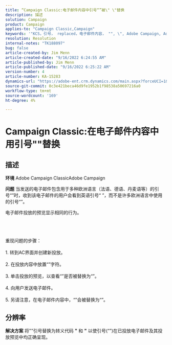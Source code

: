 ```yaml
---
title: “Campaign Classic:电子邮件内容中引号“”被\" \"替换
description: 描述
solution: Campaign
product: Campaign
applies-to: "Campaign Classic,Campaign"
keywords: '"KCS，引号， replaced，电子邮件内容， "", \", Adobe Campaign, Adobe Campaign Classic"'
resolution: Resolution
internal-notes: "TK188097"
bug: false
article-created-by: Jim Menn
article-created-date: "9/16/2022 6:24:55 AM"
article-published-by: Jim Menn
article-published-date: "9/16/2022 6:25:22 AM"
version-number: 4
article-number: KA-15283
dynamics-url: "https://adobe-ent.crm.dynamics.com/main.aspx?forceUCI=1&pagetype=entityrecord&etn=knowledgearticle&id=3398e646-8835-ed11-9db1-0022480866ad"
source-git-commit: 0c3e421beca46d9fe1952b1f98538a50697216a0
workflow-type: tm+mt
source-wordcount: '169'
ht-degree: 4%

---
```


# Campaign Classic:在电子邮件内容中用引号&quot;&quot;替换

## 描述


<b>环境</b>
Adobe Campaign ClassicAdobe Campaign

<b>问题</b>
当发送的电子邮件包含用于多种欧洲语言（法语、德语、丹麦语等）的引号“”时，收到该电子邮件的用户会看到英语引号“ ”，而不是许多欧洲语言中使用的引号“”。

电子邮件投放的预览显示相同的行为。
<br><br><br> <br><br>重现问题的步骤：<br><br>1. 转到AC界面并创建新投放。<br><br>2. 在投放内容中放置“”字符。<br><br>3. 单击投放的预览，以查看“”是否被替换为“”。<br><br>4. 向用户发送电子邮件。<br><br>5. 另请注意，在电子邮件内容中，“”会被替换为“”。<br>

## 分辨率


<b>解决方案</b>
将&quot;&quot;引号替换为转义代码 <b>&quot;</b> 和 <b>&quot;</b> 以使引号(“”)在已投放电子邮件及其投放预览中均正确呈现。
